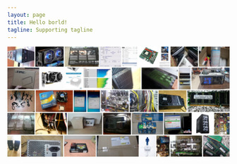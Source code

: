 ```yaml
---
layout: page
title: Hello borld!
tagline: Supporting tagline
---
```

![alt text](https://github.com/kutchoiwjun92/kutchoiwjun92.github.com/blob/master/home.JPG?raw=true)
